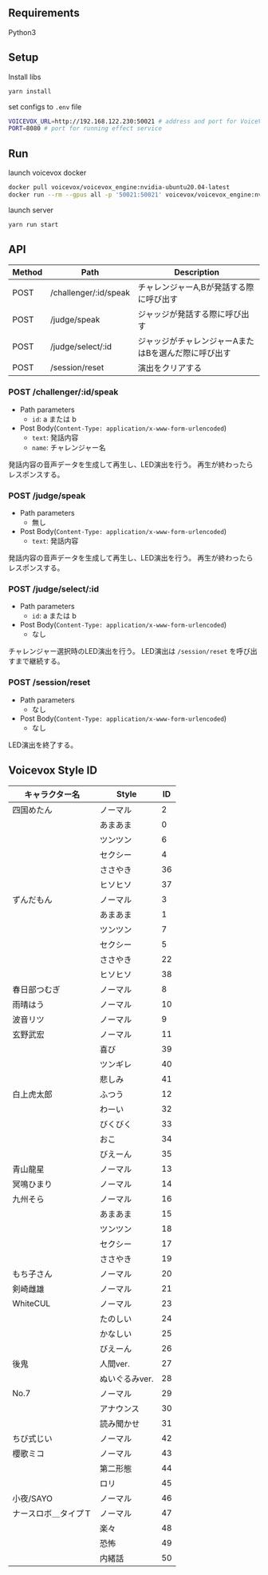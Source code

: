 
## Requirements
Python3

## Setup
Install libs
```bash
yarn install
```

set configs to `.env` file
```bash
VOICEVOX_URL=http://192.168.122.230:50021 # address and port for VoiceVox hosted server
PORT=8080 # port for running effect service
```

## Run
launch voicevox docker  
```bash
docker pull voicevox/voicevox_engine:nvidia-ubuntu20.04-latest
docker run --rm --gpus all -p '50021:50021' voicevox/voicevox_engine:nvidia-ubuntu20.04-latest
```

launch server
```bash
yarn run start
```

## API

| Method |         Path          |                     Description                      |
| ------ | --------------------- | ---------------------------------------------------- |
| POST   | /challenger/:id/speak | チャレンジャーA,Bが発話する際に呼び出す              |
| POST   | /judge/speak          | ジャッジが発話する際に呼び出す                       |
| POST   | /judge/select/:id     | ジャッジがチャレンジャーAまたはBを選んだ際に呼び出す |
| POST   | /session/reset        | 演出をクリアする                                     |

### POST /challenger/:id/speak

- Path parameters
    - `id`: a または b
- Post Body(`Content-Type: application/x-www-form-urlencoded`)
    - `text`: 発話内容
    - `name`: チャレンジャー名

発話内容の音声データを生成して再生し、LED演出を行う。
再生が終わったらレスポンスする。

### POST /judge/speak

- Path parameters
    - 無し
- Post Body(`Content-Type: application/x-www-form-urlencoded`)
    - `text`: 発話内容

発話内容の音声データを生成して再生し、LED演出を行う。
再生が終わったらレスポンスする。

### POST /judge/select/:id

- Path parameters
    - `id`: a または b
- Post Body(`Content-Type: application/x-www-form-urlencoded`)
    - なし

チャレンジャー選択時のLED演出を行う。
LED演出は `/session/reset` を呼び出すまで継続する。

### POST /session/reset 

- Path parameters
    - なし
- Post Body(`Content-Type: application/x-www-form-urlencoded`)
    - なし

LED演出を終了する。


## Voicevox Style ID

|    キャラクター名    |     Style      | ID  |
| -------------------- | -------------- | --- |
| 四国めたん           | ノーマル       | 2   |
|                      | あまあま       | 0   |
|                      | ツンツン       | 6   |
|                      | セクシー       | 4   |
|                      | ささやき       | 36  |
|                      | ヒソヒソ       | 37  |
| ずんだもん           | ノーマル       | 3   |
|                      | あまあま       | 1   |
|                      | ツンツン       | 7   |
|                      | セクシー       | 5   |
|                      | ささやき       | 22  |
|                      | ヒソヒソ       | 38  |
| 春日部つむぎ         | ノーマル       | 8   |
| 雨晴はう             | ノーマル       | 10  |
| 波音リツ             | ノーマル       | 9   |
| 玄野武宏             | ノーマル       | 11  |
|                      | 喜び           | 39  |
|                      | ツンギレ       | 40  |
|                      | 悲しみ         | 41  |
| 白上虎太郎           | ふつう         | 12  |
|                      | わーい         | 32  |
|                      | びくびく       | 33  |
|                      | おこ           | 34  |
|                      | びえーん       | 35  |
| 青山龍星             | ノーマル       | 13  |
| 冥鳴ひまり           | ノーマル       | 14  |
| 九州そら             | ノーマル       | 16  |
|                      | あまあま       | 15  |
|                      | ツンツン       | 18  |
|                      | セクシー       | 17  |
|                      | ささやき       | 19  |
| もち子さん           | ノーマル       | 20  |
| 剣崎雌雄             | ノーマル       | 21  |
| WhiteCUL             | ノーマル       | 23  |
|                      | たのしい       | 24  |
|                      | かなしい       | 25  |
|                      | びえーん       | 26  |
| 後鬼                 | 人間ver.       | 27  |
|                      | ぬいぐるみver. | 28  |
| No.7                 | ノーマル       | 29  |
|                      | アナウンス     | 30  |
|                      | 読み聞かせ     | 31  |
| ちび式じい           | ノーマル       | 42  |
| 櫻歌ミコ             | ノーマル       | 43  |
|                      | 第二形態       | 44  |
|                      | ロリ           | 45  |
| 小夜/SAYO            | ノーマル       | 46  |
| ナースロボ＿タイプＴ | ノーマル       | 47  |
|                      | 楽々           | 48  |
|                      | 恐怖           | 49  |
|                      | 内緒話         | 50  |

